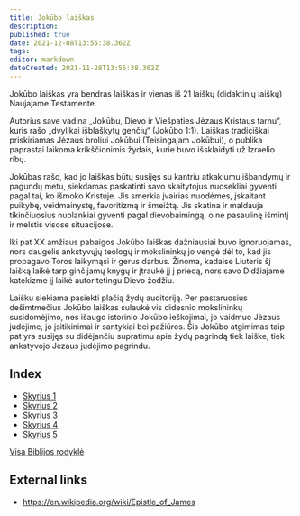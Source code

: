 ```yaml
---
title: Jokūbo laiškas
description: 
published: true
date: 2021-12-08T13:55:38.362Z
tags: 
editor: markdown
dateCreated: 2021-11-28T13:55:38.362Z
---
```


Jokūbo laiškas yra bendras laiškas ir vienas iš 21 laiškų (didaktinių laiškų) Naujajame Testamente.

Autorius save vadina „Jokūbu, Dievo ir Viešpaties Jėzaus Kristaus tarnu“, kuris rašo „dvylikai išblaškytų genčių“ (Jokūbo 1:1). Laiškas tradiciškai priskiriamas Jėzaus broliui Jokūbui (Teisingajam Jokūbui), o publika paprastai laikoma krikščionimis žydais, kurie buvo išsklaidyti už Izraelio ribų. 

Jokūbas rašo, kad jo laiškas būtų susijęs su kantriu atkaklumu išbandymų ir pagundų metu, siekdamas paskatinti savo skaitytojus nuosekliai gyventi pagal tai, ko išmoko Kristuje. Jis smerkia įvairias nuodėmes, įskaitant puikybę, veidmainystę, favoritizmą ir šmeižtą. Jis skatina ir maldauja tikinčiuosius nuolankiai gyventi pagal dievobaimingą, o ne pasaulinę išmintį ir melstis visose situacijose.

Iki pat XX amžiaus pabaigos Jokūbo laiškas dažniausiai buvo ignoruojamas, nors daugelis ankstyvųjų teologų ir mokslininkų jo vengė dėl to, kad jis propagavo Toros laikymąsi ir gerus darbus. Žinoma, kadaise Liuteris šį laišką laikė tarp ginčijamų knygų ir įtraukė jį į priedą, nors savo Didžiajame katekizme jį laikė autoritetingu Dievo žodžiu.

Laišku siekiama pasiekti plačią žydų auditoriją. Per pastaruosius dešimtmečius Jokūbo laiškas sulaukė vis didesnio mokslininkų susidomėjimo, nes išaugo istorinio Jokūbo ieškojimai, jo vaidmuo Jėzaus judėjime, jo įsitikinimai ir santykiai bei pažiūros. Šis Jokūbo atgimimas taip pat yra susijęs su didėjančiu supratimu apie žydų pagrindą tiek laiške, tiek ankstyvojo Jėzaus judėjimo pagrindu. 

## Index

- [Skyrius 1](/lt/Bible/James/1)
- [Skyrius 2](/lt/Bible/James/2)
- [Skyrius 3](/lt/Bible/James/3)
- [Skyrius 4](/lt/Bible/James/4)
- [Skyrius 5](/lt/Bible/James/5)



[Visa Biblijos rodyklė](/lt/index/bible)


## External links

- https://en.wikipedia.org/wiki/Epistle_of_James